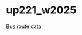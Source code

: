 # up221_w2025
[Bus route data](https://geohub.lacity.org/datasets/898c91b2d8f046608a4df64de8d36649_3/explore)
